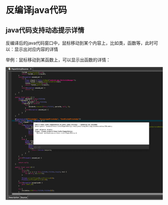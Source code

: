 # 反编译java代码

## java代码支持动态提示详情

反编译后的java代码窗口中，鼠标移动到某个内容上，比如类，函数等，此时可以：显示出对应内容的详情

举例：鼠标移动到某函数上，可以显示出函数的详情：

![jeb_java_auto_context_info](../../assets/img/jeb_java_auto_context_info.png)
